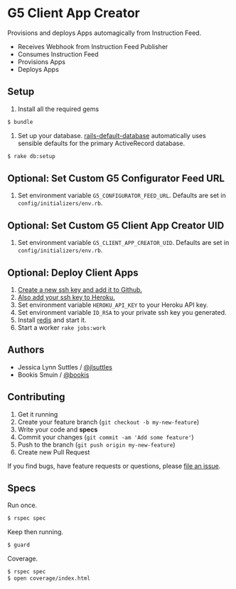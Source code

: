 # G5 Client App Creator

Provisions and deploys Apps automagically from Instruction Feed.

* Receives Webhook from Instruction Feed Publisher
* Consumes Instruction Feed
* Provisions Apps
* Deploys Apps


## Setup

1. Install all the required gems
```bash
$ bundle
```

1. Set up your database.
[rails-default-database](https://github.com/tpope/rails-default-database)
automatically uses sensible defaults for the primary ActiveRecord database.
```bash
$ rake db:setup
```

## Optional: Set Custom G5 Configurator Feed URL

1. Set environment variable `G5_CONFIGURATOR_FEED_URL`.
Defaults are set in `config/initializers/env.rb`.

## Optional: Set Custom G5 Client App Creator UID

1. Set environment variable `G5_CLIENT_APP_CREATOR_UID`.
Defaults are set in `config/initializers/env.rb`.

## Optional: Deploy Client Apps

1. [Create a new ssh key and add it to Github.](https://help.github.com/articles/generating-ssh-keys)
1. [Also add your ssh key to Heroku.](https://devcenter.heroku.com/articles/keys)
1. Set environment variable `HEROKU_API_KEY` to your Heroku API key.
1. Set environment variable `ID_RSA` to your private ssh key you generated.
1. Install [redis](http://redis.io/) and start it.
1. Start a worker `rake jobs:work`


## Authors

* Jessica Lynn Suttles / [@jlsuttles](https://github.com/jlsuttles)
* Bookis Smuin / [@bookis](https://github.com/bookis)


## Contributing

1. Get it running
1. Create your feature branch (`git checkout -b my-new-feature`)
1. Write your code and **specs**
1. Commit your changes (`git commit -am 'Add some feature'`)
1. Push to the branch (`git push origin my-new-feature`)
1. Create new Pull Request

If you find bugs, have feature requests or questions, please
[file an issue](https://github.com/g5search/g5-client-app-creator/issues).


## Specs

Run once.
```bash
$ rspec spec
```

Keep then running.
```bash
$ guard
```

Coverage.
```bash
$ rspec spec
$ open coverage/index.html
```
